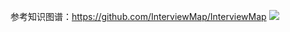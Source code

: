 参考知识图谱：https://github.com/InterviewMap/InterviewMap
![](https://raw.githubusercontent.com/TeamStuQ/skill-map/master/data/designbyStuQ/png-FrontEnd-by-StuQ.png)
